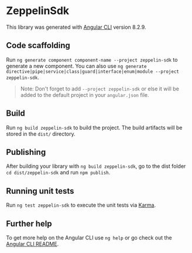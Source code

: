 # ZeppelinSdk

This library was generated with [Angular CLI](https://github.com/angular/angular-cli) version 8.2.9.

## Code scaffolding

Run `ng generate component component-name --project zeppelin-sdk` to generate a new component. You can also use `ng generate directive|pipe|service|class|guard|interface|enum|module --project zeppelin-sdk`.
> Note: Don't forget to add `--project zeppelin-sdk` or else it will be added to the default project in your `angular.json` file. 

## Build

Run `ng build zeppelin-sdk` to build the project. The build artifacts will be stored in the `dist/` directory.

## Publishing

After building your library with `ng build zeppelin-sdk`, go to the dist folder `cd dist/zeppelin-sdk` and run `npm publish`.

## Running unit tests

Run `ng test zeppelin-sdk` to execute the unit tests via [Karma](https://karma-runner.github.io).

## Further help

To get more help on the Angular CLI use `ng help` or go check out the [Angular CLI README](https://github.com/angular/angular-cli/blob/master/README.md).
